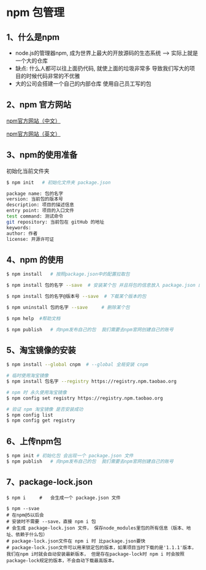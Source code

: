 # npm 包管理

## 1、什么是npm

+ node.js的管理器npm, 成为世界上最大的开放源码的生态系统 —> 实际上就是一个大的仓库
+ 缺点: 什么人都可以往上面扔代码, 就使上面的垃圾非常多 导致我们写大的项目的时候代码非常的不优雅
+ 大的公司会搭建一个自己的内部仓库 使用自己员工写的包



## 2、npm 官方网站

[npm官方网站（中文）](https://www.npmjs.com.cn/)

[npm官方网站（英文）](https://www.npmjs.com/)



## 3、npm的使用准备

初始化当前文件夹

```bash
$ npm init   # 初始化文件夹 package.json

package name: 包的名字
version: 当前包的版本号
description: 项目的描述信息
entry point: 项目的入口文件
test command: 测试命令
git repository: 当前包在 gitHub 的地址
keywords: 
author: 作者
license: 开源许可证
```



## 4、npm 的使用

```bash
$ npm install 	# 按照package.json中的配置拉取包

$ npm install 包的名字 --save  # 安装某个包 并且将包的信息放入 package.json 的 devDependencies 中

$ npm install 包的名字@版本号 --save  # 下载某个版本的包

$ npm uninstall 包的名字 --save  	# 删除某个包

$ npm help 	#帮助文档

$ npm publish   # 向npm发布自己的包  我们需要去npm官网创建自己的账号
```



## 5、淘宝镜像的安装

```bash
$ npm install --global cnpm  # --global 全局安装 cnpm

# 临时使用淘宝镜像
$ npm install 包名字 --registry https://registry.npm.taobao.org

# npm 时 永久使用淘宝镜像
$ npm config set registry https://registry.npm.taobao.org

# 验证 npm 淘宝镜像 是否安装成功
$ npm config list
$ npm config get registry  

```



## 6、上传npm包

```bash
$ npm init # 初始化包 会出现一个 package.json 文件 
$ npm publish   # 向npm发布自己的包  我们需要去npm官网创建自己的账号
```



## 7、package-lock.json

```shell
$ npm i 	#	会生成一个 package.json 文件

$ npm --svae
# 在npm@5以后会
# 安装时不需要 --save，直接 npm i 包
# 会生成 package-lock.json 文件， 保存node_modules里包的所有信息（版本、地址、依赖于什么包）
# package-lock.json文件在 npm i 时 比package.json要快
# package-lock.json文件可以用来锁定包的版本，如果项目当时下载的是'1.1.1'版本，我们在npm i时就会自动安装最新版本， 但是存在package-lock时 npm i 时会按照package-lock规定的版本，不会自动下载最高版本。
```

